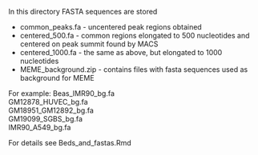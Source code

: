In this directory FASTA sequences are stored

* common_peaks.fa - uncentered peak regions obtained
* centered_500.fa - common regions elongated to 500 nucleotides and centered on peak summit found by MACS
* centered_1000.fa - the same as above, but elongated to 1000 nucleotides
* MEME_background.zip - contains files with fasta sequences used as background for MEME 
 
For example:
Beas_IMR90_bg.fa  
GM12878_HUVEC_bg.fa  
GM18951_GM12892_bg.fa  
GM19099_SGBS_bg.fa  
IMR90_A549_bg.fa  

For details see Beds_and_fastas.Rmd


